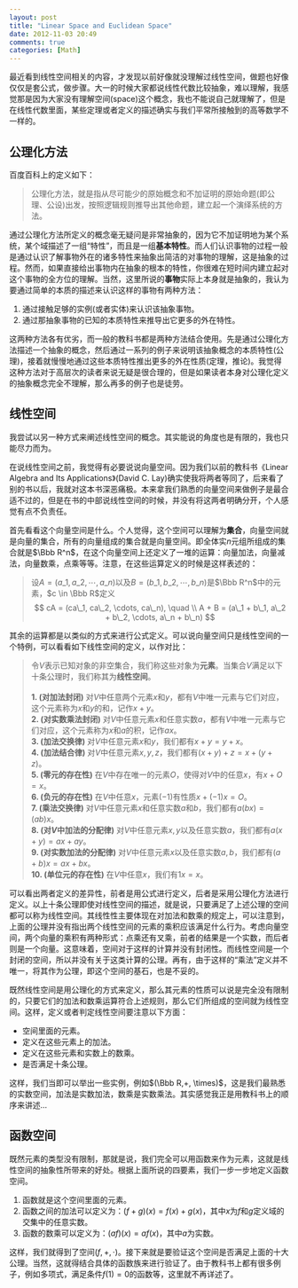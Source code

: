 ```yaml
---
layout: post
title: "Linear Space and Euclidean Space"
date: 2012-11-03 20:49
comments: true
categories: [Math]
---
```


最近看到线性空间相关的内容，才发现以前好像就没理解过线性空间，做题也好像仅仅是套公式，做步骤。大一的时候大家都说线性代数比较抽象，难以理解，我感觉那是因为大家没有理解空间(space)这个概念，我也不能说自己就理解了，但是在线性代数里面，某些定理或者定义的描述确实与我们平常所接触到的高等数学不一样的。

## 公理化方法

百度百科上的定义如下：

> 公理化方法，就是指从尽可能少的原始概念和不加证明的原始命题(即公理、公设)出发，按照逻辑规则推导出其他命题，建立起一个演绎系统的方法。

通过公理化方法所定义的概念毫无疑问是非常抽象的，因为它不加证明地为某个系统，某个域描述了一组“特性”，而且是一组**基本特性**。而人们认识事物的过程一般是通过认识了解事物外在的诸多特性来抽象出简洁的对事物的理解，这是抽象的过程。然而，如果直接给出事物内在抽象的根本的特性，你很难在短时间内建立起对这个事物的全方位的理解。当然，这里所说的**事物**实际上本身就是抽象的，我认为要通过简单的本质的描述来认识这样的事物有两种方法：

1. 通过接触足够的实例(或者实体)来认识该抽象事物。
2. 通过那抽象事物的已知的本质特性来推导出它更多的外在特性。

这两种方法各有优劣，而一般的教科书都是两种方法结合使用。先是通过公理化方法描述一个抽象的概念，然后通过一系列的例子来说明该抽象概念的本质特性(公理)，接着就慢慢地通过这些本质特性推出更多的外在性质(定理，推论)。我觉得这种方法对于高层次的读者来说无疑是很合理的，但是如果读者本身对公理化定义的抽象概念完全不理解，那么再多的例子也是徒劳。

## 线性空间

我尝试以另一种方式来阐述线性空间的概念。其实能说的角度也是有限的，我也只能尽力而为。

在说线性空间之前，我觉得有必要说说向量空间。因为我们以前的教科书《Linear Algebra and Its Applications》(David C. Lay)确实使我将两者等同了，后来看了别的书以后，我就对这本书深恶痛极。本来拿我们熟悉的向量空间来做例子是最合适不过的，但是在书的中部说线性空间的时候，并没有将这两者明确分开，个人感觉有点不负责任。

首先看看这个向量空间是什么。个人觉得，这个空间可以理解为**集合**，向量空间就是向量的集合，所有的向量组成的集合就是向量空间。即全体实$n$元组所组成的集合就是$\Bbb R^n$，在这个向量空间上还定义了一堆的运算：向量加法，向量减法，向量数乘，点乘等等。注意，在这些运算定义的时候是这样表述的：

> 设$A = (a\_1, a\_2, \cdots, a\_n)$以及$B = (b\_1, b\_2, \cdots, b\_n)$是$\Bbb R^n$中的元素，$c \in \Bbb R$定义 
$$ 
cA = (ca\_1, ca\_2, \cdots, ca\_n), \quad \\
A + B = (a\_1 + b\_1, a\_2 + b\_2, \cdots, a\_n + b\_n)
$$

其余的运算都是以类似的方式来进行公式定义。可以说向量空间只是线性空间的一个特例，可以看看如下线性空间的定义，以作对比：

> 令$V$表示已知对象的非空集合，我们称这些对象为**元素**。当集合$V$满足以下十条公理时，我们称其为**线性空间**。<br />
<br /> **1. (对加法封闭)** 对$V$中任意两个元素$x$和$y$，都有$V$中唯一元素与它们对应，这个元素称为$x$和$y$的和，记作$x+y$。
<br /> **2. (对实数乘法封闭)** 对$V$中任意元素$x$和任意实数$a$，都有$V$中唯一元素与它们对应，这个元素称为$x$和$a$的积，记作$ax$。
<br /> **3. (加法交换律)** 对$V$中任意元素$x$和$y$，我们都有$x+y=y+x$。
<br /> **4. (加法结合律)** 对$V$中任意元素$x,y,z$，我们都有$(x+y)+z=x+(y+z)$。
<br /> **5. (零元的存在性)** 在$V$中存在唯一的元素$O$，使得对$V$中的任意$x$，有$x+O=x$。
<br /> **6. (负元的存在性)** 在$V$中任意$x$，元素$(-1)$有性质$x+(-1)x=O$。
<br /> **7. (乘法交换律)** 对$V$中任意元素$x$和任意实数$a$和$b$，我们都有$a(bx)=(ab)x$。
<br /> **8. (对$V$中加法的分配律)** 对$V$中任意元素$x,y$以及任意实数$a$，我们都有$a(x+y)=ax+ay$。
<br /> **9. (对实数加法的分配律)** 对$V$中任意元素$x$以及任意实数$a,b$，我们都有$(a+b)x=ax+bx$。
<br /> **10. (单位元的存在性)** 在$V$中任意$x$，我们有$1x=x$。

可以看出两者定义的差异性，前者是用公式进行定义，后者是采用公理化方法进行定义。以上十条公理即使对线性空间的描述，就是说，只要满足了上述公理的空间都可以称为线性空间。其线性性主要体现在对加法和数乘的规定上，可以注意到，上面的公理并没有指出两个线性空间的元素的乘积应该满足什么行为。考虑向量空间，两个向量的乘积有两种形式：点乘还有叉乘，前者的结果是一个实数，而后者则是一个向量。这意味着，空间对于这样的计算并没有封闭性。而线性空间是一个封闭的空间，所以并没有关于这类计算的公理。再有，由于这样的“乘法”定义并不唯一，将其作为公理，即这个空间的基石，也是不妥的。

既然线性空间是用公理化的方式来定义，那么其元素的性质可以说是完全没有限制的，只要它们的加法和数乘运算符合上述规则，那么它们所组成的空间就为线性空间。这样，定义或者判定线性空间要注意以下方面：

+ 空间里面的元素。
+ 定义在这些元素上的加法。
+ 定义在这些元素和实数上的数乘。
+ 是否满足十条公理。

这样，我们当即可以举出一些实例，例如$(\Bbb R,+, \times)$，这是我们最熟悉的实数空间，加法是实数加法，数乘是实数乘法。其实感觉我正是用教科书上的顺序来讲述...

## 函数空间

既然元素的类型没有限制，那就是说，我们完全可以用函数来作为元素，这就是线性空间的抽象性所带来的好处。根据上面所说的四要素，我们一步一步地定义函数空间。

1. 函数就是这个空间里面的元素。
2. 函数之间的加法可以定义为：$(f+g)(x) = f(x) + g(x)$，其中$x$为$f$和$g$定义域的交集中的任意实数。
3. 函数的数乘可以定义为：$(af)(x) = af(x)$，其中$a$为实数。

这样，我们就得到了空间$(f, +, \cdot)$。接下来就是要验证这个空间是否满足上面的十大公理。当然，这就得结合具体的函数族来进行验证了。由于教科书上都有很多例子，例如多项式，满足条件$f(1)=0$的函数等，这里就不再详述了。
